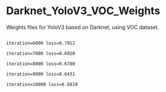 # Darknet_YoloV3_VOC_Weights
Weights files for YoloV3 based on Darknet, using VOC dataset.


```

iteration=6000 loss=0.7912

iteration=7000 loss=0.6920

iteration=8000 loss=0.6780

iteration=9000 loss=0.6431

iteration=10000 loss=0.6819

```
